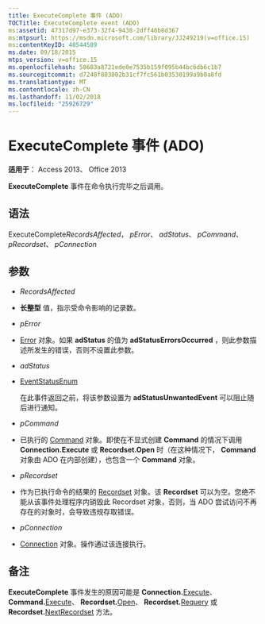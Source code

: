 ```yaml
---
title: ExecuteComplete 事件 (ADO)
TOCTitle: ExecuteComplete event (ADO)
ms:assetid: 47317d97-e373-32f4-9438-2dff46b8d367
ms:mtpsurl: https://msdn.microsoft.com/library/JJ249219(v=office.15)
ms:contentKeyID: 48544589
ms.date: 09/18/2015
mtps_version: v=office.15
ms.openlocfilehash: 58683a8721ede0e7535b159f095b44bc6db6c1b7
ms.sourcegitcommit: d7248f803002b31cf7fc561b03530199a9b0a8fd
ms.translationtype: MT
ms.contentlocale: zh-CN
ms.lasthandoff: 11/02/2018
ms.locfileid: "25926729"
---
```

# <a name="executecomplete-event-ado"></a>ExecuteComplete 事件 (ADO)


**适用于**： Access 2013、 Office 2013



**ExecuteComplete** 事件在命令执行完毕之后调用。

## <a name="syntax"></a>语法

ExecuteComplete*RecordsAffected*， *pError*、 *adStatus*、 *pCommand*、 *pRecordset*、 *pConnection*

## <a name="parameters"></a>参数

  - *RecordsAffected*

  - **长整型** 值，指示受命令影响的记录数。

  - *pError*

  - [Error](error-object-ado.md) 对象。如果 **adStatus** 的值为 **adStatusErrorsOccurred** ，则此参数描述所发生的错误，否则不设置此参数。

  - *adStatus*

  - [EventStatusEnum](eventstatusenum.md)
    
    在此事件返回之前，将该参数设置为 **adStatusUnwantedEvent** 可以阻止随后进行通知。

  - *pCommand*

  - 已执行的 [Command](command-object-ado.md) 对象。即使在不显式创建 **Command** 的情况下调用 **Connection.Execute** 或 **Recordset.Open** 时（在这种情况下， **Command** 对象由 ADO 在内部创建），也包含一个 **Command** 对象。

  - *pRecordset*

  - 作为已执行命令的结果的 [Recordset](recordset-object-ado.md) 对象。该 **Recordset** 可以为空。您绝不能从该事件处理程序内销毁此 Recordset 对象，否则，当 ADO 尝试访问不再存在的对象时，会导致违规存取错误。

  - *pConnection*

  - [Connection](connection-object-ado.md) 对象。操作通过该连接执行。

## <a name="remarks"></a>备注

**ExecuteComplete** 事件发生的原因可能是 **Connection.**[Execute](https://docs.microsoft.com/office/vba/access/concepts/miscellaneous/execute-method-ado-connection)、 **Command.**[Execute](https://docs.microsoft.com/office/vba/access/concepts/miscellaneous/execute-method-ado-command)、 **Recordset.**[Open](open-method-ado-recordset.md)、 **Recordset.**[Requery](requery-method-ado.md) 或 **Recordset.**[NextRecordset](nextrecordset-method-ado.md) 方法。

